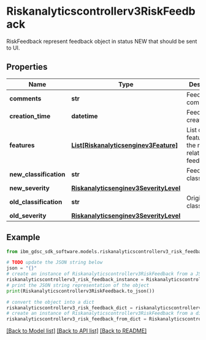 # Riskanalyticscontrollerv3RiskFeedback

RiskFeedback represent feedback object in status NEW that should be sent to UI.

## Properties

Name | Type | Description | Notes
------------ | ------------- | ------------- | -------------
**comments** | **str** | Feedback comments. | [optional] 
**creation_time** | **datetime** | Feedback creation time. | [optional] 
**features** | [**List[Riskanalyticsenginev3Feature]**](Riskanalyticsenginev3Feature.md) | List of features for the risk that related to this feedback. | [optional] 
**new_classification** | **str** | Feedback classification. | [optional] 
**new_severity** | [**Riskanalyticsenginev3SeverityLevel**](Riskanalyticsenginev3SeverityLevel.md) |  | [optional] 
**old_classification** | **str** | Original classification. | [optional] 
**old_severity** | [**Riskanalyticsenginev3SeverityLevel**](Riskanalyticsenginev3SeverityLevel.md) |  | [optional] 

## Example

```python
from ibm_gdsc_sdk_software.models.riskanalyticscontrollerv3_risk_feedback import Riskanalyticscontrollerv3RiskFeedback

# TODO update the JSON string below
json = "{}"
# create an instance of Riskanalyticscontrollerv3RiskFeedback from a JSON string
riskanalyticscontrollerv3_risk_feedback_instance = Riskanalyticscontrollerv3RiskFeedback.from_json(json)
# print the JSON string representation of the object
print(Riskanalyticscontrollerv3RiskFeedback.to_json())

# convert the object into a dict
riskanalyticscontrollerv3_risk_feedback_dict = riskanalyticscontrollerv3_risk_feedback_instance.to_dict()
# create an instance of Riskanalyticscontrollerv3RiskFeedback from a dict
riskanalyticscontrollerv3_risk_feedback_from_dict = Riskanalyticscontrollerv3RiskFeedback.from_dict(riskanalyticscontrollerv3_risk_feedback_dict)
```
[[Back to Model list]](../README.md#documentation-for-models) [[Back to API list]](../README.md#documentation-for-api-endpoints) [[Back to README]](../README.md)



